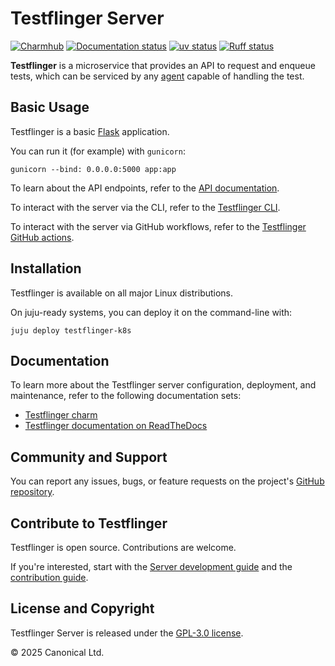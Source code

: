# Testflinger Server

[![Charmhub][charmhub-badge]][charmhub-site]
[![Documentation status][rtd-badge]][rtd-latest]
[![uv status][uv-badge]][uv-site]
[![Ruff status][ruff-badge]][ruff-site]

**Testflinger** is a microservice that provides an API to request and enqueue
tests, which can be serviced by any [agent](../agent/README.md) capable of
handling the test.

## Basic Usage

Testflinger is a basic [Flask][flask] application.

You can run it (for example) with `gunicorn`:

```shell
gunicorn --bind: 0.0.0.0:5000 app:app
```

To learn about the API endpoints, refer to the [API documentation](API.md).

To interact with the server via the CLI, refer to the [Testflinger CLI](../cli/).

To interact with the server via GitHub workflows, refer to the
[Testflinger GitHub actions](../README.md#github-actions).

## Installation

Testflinger is available on all major Linux distributions.

On juju-ready systems, you can deploy it on the command-line with:

```shell
juju deploy testflinger-k8s
```

## Documentation

To learn more about the Testflinger server configuration, deployment, and
maintenance, refer to the following documentation sets:

- [Testflinger charm][charmhub-site]
- [Testflinger documentation on ReadTheDocs][rtd-latest]

## Community and Support

You can report any issues, bugs, or feature requests on the project's
[GitHub repository][github].

## Contribute to Testflinger

Testflinger is open source. Contributions are welcome.

If you're interested, start with the [Server development guide](./HACKING.md)
and the [contribution guide](../CONTRIBUTING.md).

## License and Copyright

Testflinger Server is released under the [GPL-3.0 license](COPYING).

© 2025 Canonical Ltd.

[charmhub-badge]: https://charmhub.io/testflinger-k8s/badge.svg
[charmhub-site]: https://charmhub.io/testflinger-k8s
[rtd-badge]: https://readthedocs.com/projects/canonical-testflinger/badge/?version=latest
[rtd-latest]: https://canonical-testflinger.readthedocs-hosted.com/en/latest/
[uv-badge]: https://img.shields.io/endpoint?url=https://raw.githubusercontent.com/astral-sh/uv/main/assets/badge/v0.json
[uv-site]: https://github.com/astral-sh/uv
[flask]: https://flask.palletsprojects.com/en/stable/
[github]: https://github.com/canonical/testflinger
[ruff-badge]: https://img.shields.io/endpoint?url=https://raw.githubusercontent.com/astral-sh/ruff/main/assets/badge/v2.json
[ruff-site]: https://github.com/astral-sh/ruff